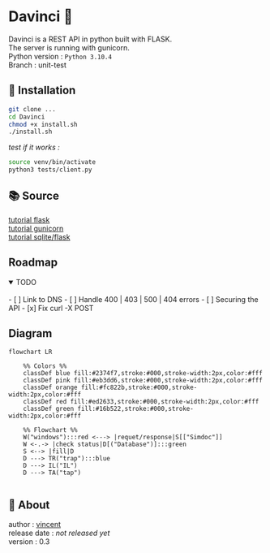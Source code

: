 # Davinci 🐝

Davinci is a REST API in python built with FLASK.  
The server is running with gunicorn.  
Python version : `Python 3.10.4`   
Branch : unit-test   

## 🔧  Installation  

```sh 
git clone ... 
cd Davinci 
chmod +x install.sh  
./install.sh  
```

*test if it works :*   
```sh
source venv/bin/activate  
python3 tests/client.py   
```


## 📚 Source 

[tutorial flask](https://www.youtube.com/watch?v=GMppyAPbLYk&ab_channel=TechWithTim)    
[tutorial gunicorn](https://www.digitalocean.com/community/tutorials/how-to-serve-flask-applications-with-gunicorn-and-nginx-on-ubuntu-20-04-fr)    
[tutorial sqlite/flask](https://youtu.be/HX-ChCQfJEo)    
 

## Roadmap  

<details open>
	<summary>TODO</summary>
	<br>
    - [ ] Link to DNS    
    - [ ] Handle 400 | 403 | 500 | 404 errors    
    - [ ] Securing the API    
    - [x] Fix curl -X POST   
 
</details>

## Diagram    

```mermaid
flowchart LR 

	%% Colors %%
	classDef blue fill:#2374f7,stroke:#000,stroke-width:2px,color:#fff
	classDef pink fill:#eb3dd6,stroke:#000,stroke-width:2px,color:#fff
	classDef orange fill:#fc822b,stroke:#000,stroke-width:2px,color:#fff
	classDef red fill:#ed2633,stroke:#000,stroke-width:2px,color:#fff
	classDef green fill:#16b522,stroke:#000,stroke-width:2px,color:#fff

	%% Flowchart %% 
	W("windows"):::red <---> |requet/response|S[["Simdoc"]]
	W <-.-> |check status|D[("Database")]:::green
	S <--> |fill|D
	D ---> TR("trap"):::blue
	D ---> IL("IL")
	D ---> TA("tap")
	

``` 


## 👤 About  


author : [vincent](https://www.github.com/Vincent-vst)   
release date : *not released yet*    
version : 0.3   

